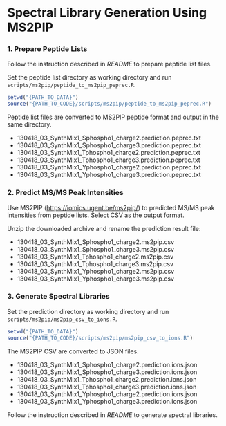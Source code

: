 # Spectral Library Generation Using MS2PIP

### 1. Prepare Peptide Lists
Follow the instruction described in *README* to prepare peptide list files.

Set the peptide list directory as working directory and run `scripts/ms2pip/peptide_to_ms2pip_peprec.R`.
```R
setwd("{PATH_TO_DATA}")
source("{PATH_TO_CODE}/scripts/ms2pip/peptide_to_ms2pip_peprec.R")
```

Peptide list files are converted to MS2PIP peptide format and output in the same directory. 
- 130418_03_SynthMix1_Sphospho1_charge2.prediction.peprec.txt
- 130418_03_SynthMix1_Sphospho1_charge3.prediction.peprec.txt
- 130418_03_SynthMix1_Tphospho1_charge2.prediction.peprec.txt
- 130418_03_SynthMix1_Tphospho1_charge3.prediction.peprec.txt
- 130418_03_SynthMix1_Yphospho1_charge2.prediction.peprec.txt
- 130418_03_SynthMix1_Yphospho1_charge3.prediction.peprec.txt


### 2. Predict MS/MS Peak Intensities
Use MS2PIP (https://iomics.ugent.be/ms2pip/) to predicted MS/MS peak intensities from peptide lists. Select CSV as the output format.

Unzip the downloaded archive and rename the prediction result file:
- 130418_03_SynthMix1_Sphospho1_charge2.ms2pip.csv
- 130418_03_SynthMix1_Sphospho1_charge3.ms2pip.csv
- 130418_03_SynthMix1_Tphospho1_charge2.ms2pip.csv
- 130418_03_SynthMix1_Tphospho1_charge3.ms2pip.csv
- 130418_03_SynthMix1_Yphospho1_charge2.ms2pip.csv
- 130418_03_SynthMix1_Yphospho1_charge3.ms2pip.csv


### 3. Generate Spectral Libraries
Set the prediction directory as working directory and run `scripts/ms2pip/ms2pip_csv_to_ions.R`.
```R
setwd("{PATH_TO_DATA}")
source("{PATH_TO_CODE}/scripts/ms2pip/ms2pip_csv_to_ions.R")
```

The MS2PIP CSV are converted to JSON files.
- 130418_03_SynthMix1_Sphospho1_charge2.prediction.ions.json
- 130418_03_SynthMix1_Sphospho1_charge3.prediction.ions.json
- 130418_03_SynthMix1_Tphospho1_charge2.prediction.ions.json
- 130418_03_SynthMix1_Tphospho1_charge3.prediction.ions.json
- 130418_03_SynthMix1_Yphospho1_charge2.prediction.ions.json
- 130418_03_SynthMix1_Yphospho1_charge3.prediction.ions.json


Follow the instruction described in *README* to generate spectral libraries.

